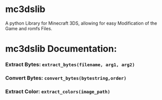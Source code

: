 # mc3dslib
A python Library for Minecraft 3DS, allowing for easy Modification of the Game and romfs Files.





# mc3dslib Documentation:

### Extract Bytes: `extract_bytes(filename, arg1, arg2)`
### Convert Bytes: `convert_bytes(bytestring,order)`
### Extract Color: `extract_colors(image_path)`
